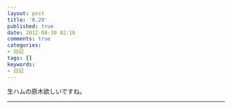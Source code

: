 ```yaml
---
layout: post
title: '8.29'
published: true
date: 2012-08-30 02:10
comments: true
categories:
- 日記
tags: []
keywords:
- 日記
---
```

生ハムの原木欲しいですね。

---

